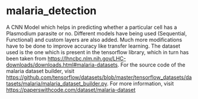 # malaria_detection
A CNN Model which helps in predicting whether a particular cell has a Plasmodium parasite or no. Different models have being used (Sequential, Functional) and custom layers are also added. Much more modifications have to be done to improve accuracy like transfer learning. The dataset used is the one which is present in the tensorflow library, which in turn has been taken from https://lhncbc.nlm.nih.gov/LHC-downloads/downloads.html#malaria-datasets. For the source code of the malaria dataset builder, visit https://github.com/tensorflow/datasets/blob/master/tensorflow_datasets/datasets/malaria/malaria_dataset_builder.py. For more information, visit https://paperswithcode.com/dataset/malaria-dataset
